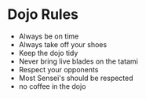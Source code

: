 Dojo Rules==========* Always be on time* Always take off your shoes* Keep the dojo tidy* Never bring live blades on the tatami* Respect your opponents* Most Sensei's should be respected* no coffee in the dojo